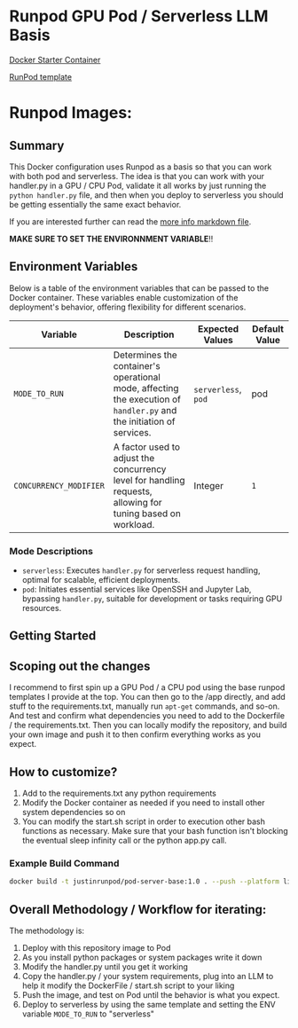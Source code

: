 # Runpod GPU Pod / Serverless LLM Basis

[Docker Starter Container]([https://hub.docker.com/repository/docker/justinrunpod/pod-server-base/general](https://hub.docker.com/repository/docker/justinrunpod/pod-server-base/tags/1.0/sha256-6f14a81e9737443b70333cb250b562a9ad811a666d29c7710d38bfae3f22c20e))

[RunPod template](https://runpod.io/console/deploy?template=kkfdqs5wv3&ref=p1oqnqy1)

# Runpod Images:

## Summary

This Docker configuration uses Runpod as a basis so that you can work with both pod and serverless. The idea is that you can work with your handler.py in a GPU / CPU Pod, validate it all works by just running the `python handler.py` file, and then when you deploy to serverless you should be getting essentially the same exact behavior.

If you are interested further can read the [more info markdown file](./more_info.md).

**MAKE SURE TO SET THE ENVIRONNMENT VARIABLE**!!

## Environment Variables

Below is a table of the environment variables that can be passed to the Docker container. These variables enable customization of the deployment's behavior, offering flexibility for different scenarios.

| Variable               | Description                                                                                                                  | Expected Values              | Default Value                   |
|------------------------|------------------------------------------------------------------------------------------------------------------------------|------------------------------|---------------------------------|
| `MODE_TO_RUN`          | Determines the container's operational mode, affecting the execution of `handler.py` and the initiation of services.         | `serverless`, `pod` | pod                            |
| `CONCURRENCY_MODIFIER` | A factor used to adjust the concurrency level for handling requests, allowing for tuning based on workload.                  | Integer                     | `1`                             |


### Mode Descriptions

- `serverless`: Executes `handler.py` for serverless request handling, optimal for scalable, efficient deployments.
- `pod`: Initiates essential services like OpenSSH and Jupyter Lab, bypassing `handler.py`, suitable for development or tasks requiring GPU resources.

## Getting Started

## Scoping out the changes
I recommend to first spin up a GPU Pod / a CPU pod using the base runpod templates I provide at the top. You can then go to the /app directly, and add stuff to the requirements.txt, manually run `apt-get` commands, and so-on. And test and confirm what dependencies you need to add to the Dockerfile / the requirements.txt. Then you can locally modify the repository, and build your own image and push it to then confirm everything works as you expect.

## How to customize?
1. Add to the requirements.txt any python requirements
2. Modify the Docker container as needed if you need to install other system dependencies so on
3. You can modify the start.sh script in order to execution other bash functions as necessary. Make sure that your bash function isn't blocking the eventual sleep infinity call or the python app.py call.

### Example Build Command

```bash
docker build -t justinrunpod/pod-server-base:1.0 . --push --platform linux/amd64
```


## Overall Methodology / Workflow for iterating:
The methodology is:
1. Deploy with this repository image to Pod
2. As you install python packages or system packages write it down
3. Modify the handler.py until you get it working
4. Copy the handler.py / your system requirements, plug into an LLM to help it modify the DockerFile / start.sh script to your liking
5. Push the image, and test on Pod until the behavior is what you expect.
6. Deploy to serverless by using the same template and setting the ENV variable `MODE_TO_RUN` to "serverless"
